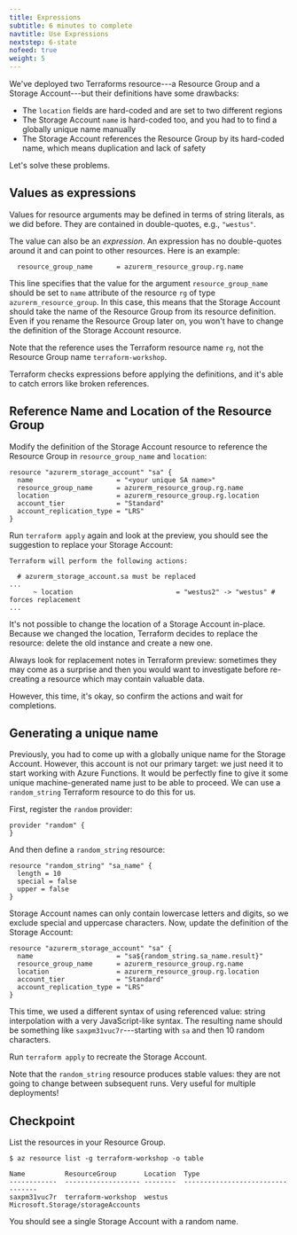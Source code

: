 ```yaml
---
title: Expressions
subtitle: 6 minutes to complete
navtitle: Use Expressions
nextstep: 6-state
nofeed: true
weight: 5
---
```


We've deployed two Terraforms resource---a Resource Group and a Storage Account---but their definitions have some drawbacks:

- The `location` fields are hard-coded and are set to two different regions
- The Storage Account `name` is hard-coded too, and you had to to find a globally unique name manually
- The Storage Account references the Resource Group by its hard-coded name, which means duplication and lack of safety

Let's solve these problems.

## Values as expressions

Values for resource arguments may be defined in terms of string literals, as we did before. They are contained in double-quotes, e.g., `"westus"`.

The value can also be an *expression*. An expression has no double-quotes around it and can point to other resources. Here is an example:

```
  resource_group_name      = azurerm_resource_group.rg.name
```

This line specifies that the value for the argument `resource_group_name` should be set to `name` attribute of the resource `rg` of type `azurerm_resource_group`. In this case, this means that the Storage Account should take the name of the Resource Group from its resource definition. Even if you rename the Resource Group later on, you won't have to change the definition of the Storage Account resource.

Note that the reference uses the Terraform resource name `rg`, not the Resource Group name `terraform-workshop`.

Terraform checks expressions before applying the definitions, and it's able to catch errors like broken references.

## Reference Name and Location of the Resource Group

Modify the definition of the Storage Account resource to reference the Resource Group in `resource_group_name` and `location`:

```hcl
resource "azurerm_storage_account" "sa" {
  name                     = "<your unique SA name>"
  resource_group_name      = azurerm_resource_group.rg.name
  location                 = azurerm_resource_group.rg.location
  account_tier             = "Standard"
  account_replication_type = "LRS"
}
```

Run `terraform apply` again and look at the preview, you should see the suggestion to replace your Storage Account:

```
Terraform will perform the following actions:

  # azurerm_storage_account.sa must be replaced
...
      ~ location                          = "westus2" -> "westus" # forces replacement
...
```

It's not possible to change the location of a Storage Account in-place. Because we changed the location, Terraform decides to replace the resource: delete the old instance and create a new one.

Always look for replacement notes in Terraform preview: sometimes they may come as a surprise and then you would want to investigate before re-creating a resource which may contain valuable data.

However, this time, it's okay, so confirm the actions and wait for completions.

## Generating a unique name

Previously, you had to come up with a globally unique name for the Storage Account. However, this account is not our primary target: we just need it to start working with Azure Functions. It would be perfectly fine to give it some unique machine-generated name just to be able to proceed. We can use a `random_string` Terraform resource to do this for us.

First, register the `random` provider:

``` hcl
provider "random" {
}
```

And then define a `random_string` resource:

``` hcl
resource "random_string" "sa_name" {
  length = 10
  special = false
  upper = false
}
```

Storage Account names can only contain lowercase letters and digits, so we exclude special and uppercase characters. Now, update the definition of the Storage Account:

``` hcl
resource "azurerm_storage_account" "sa" {
  name                     = "sa${random_string.sa_name.result}"
  resource_group_name      = azurerm_resource_group.rg.name
  location                 = azurerm_resource_group.rg.location
  account_tier             = "Standard"
  account_replication_type = "LRS"
}
```

This time, we used a different syntax of using referenced value: string interpolation with a very JavaScript-like syntax. The resulting name should be something like `saxpm31vuc7r`---starting with `sa` and then 10 random characters.

Run `terraform apply` to recreate the Storage Account.

Note that the `random_string` resource produces stable values: they are not going to change between subsequent runs. Very useful for multiple deployments!

## Checkpoint

List the resources in your Resource Group.

```
$ az resource list -g terraform-workshop -o table

Name          ResourceGroup       Location  Type
------------  ------------------- --------  ---------------------------------
saxpm31vuc7r  terraform-workshop  westus    Microsoft.Storage/storageAccounts
```

You should see a single Storage Account with a random name.

